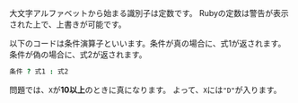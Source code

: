 大文字アルファベットから始まる識別子は定数です。
Rubyの定数は警告が表示された上で、上書きが可能です。

以下のコードは条件演算子といいます。条件が真の場合に、式1が返されます。条件が偽の場合に、式2が返されます。

```ruby
条件 ? 式1 : 式2
```

問題では、`X`が**10以上**のときに真になります。
よって、`X`には`"D"`が入ります。
